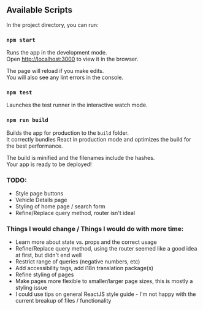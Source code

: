 ## Available Scripts

In the project directory, you can run:

### `npm start`

Runs the app in the development mode.<br>
Open [http://localhost:3000](http://localhost:3000) to view it in the browser.

The page will reload if you make edits.<br>
You will also see any lint errors in the console.

### `npm test`

Launches the test runner in the interactive watch mode.

### `npm run build`

Builds the app for production to the `build` folder.<br>
It correctly bundles React in production mode and optimizes the build for the best performance.

The build is minified and the filenames include the hashes.<br>
Your app is ready to be deployed!

### TODO:
 - Style page buttons
 - Vehicle Details page
 - Styling of home page / search form
 - Refine/Replace query method, router isn't ideal

### Things I would change / Things I would do with more time:
 - Learn more about state vs. props and the correct usage
 - Refine/Replace query method, using the router seemed like a good idea at first, but didn't end well
 - Restrict range of queries (negative numbers, etc)
 - Add accessibility tags, add i18n translation package(s)
 - Refine styling of pages
 - Make pages more flexible to smaller/larger page sizes, this is mostly a styling issue
 - I could use tips on general ReactJS style guide - I'm not happy with the current breakup of files / functionality
